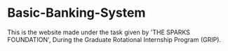 # Basic-Banking-System
This is the website made under the task given by 'THE SPARKS FOUNDATION', During the Graduate Rotational Internship Program (GRIP).

